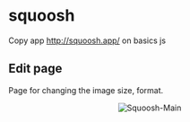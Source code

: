 # squoosh

Copy app http://squoosh.app/ on basics js

## Edit page

Page for changing the image size, format.

<p align="center">
  <img src="https://i.ibb.co/b7p61qd/Squoosh-Main.png" alt="Squoosh-Main">
</p>

